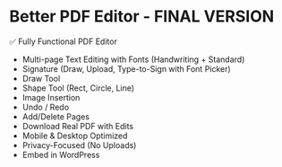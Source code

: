 
# Better PDF Editor - FINAL VERSION

✅ Fully Functional PDF Editor
- Multi-page Text Editing with Fonts (Handwriting + Standard)
- Signature (Draw, Upload, Type-to-Sign with Font Picker)
- Draw Tool
- Shape Tool (Rect, Circle, Line)
- Image Insertion
- Undo / Redo
- Add/Delete Pages
- Download Real PDF with Edits
- Mobile & Desktop Optimized
- Privacy-Focused (No Uploads)
- Embed in WordPress
    